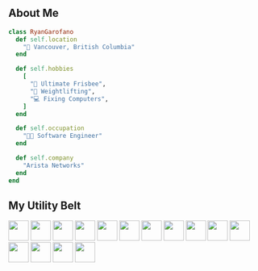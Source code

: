 ## About Me
```ruby
class RyanGarofano
  def self.location
    "📍 Vancouver, British Columbia"
  end

  def self.hobbies
    [
      "🥏 Ultimate Frisbee",
      "💪 Weightlifting",
      "💻 Fixing Computers",
    ]
  end

  def self.occupation
    "👨‍💻 Software Engineer"
  end

  def self.company
    "Arista Networks"
  end
end
```

## My Utility Belt
<div>
  <a href="https://neovim.io" ><img src="https://cdn.jsdelivr.net/gh/devicons/devicon@latest/icons/neovim/neovim-original.svg" width="40" height="40" /></a>
  <a href="https://www.gnu.org/software/bash/" ><img src="https://cdn.jsdelivr.net/gh/devicons/devicon@latest/icons/bash/bash-original.svg" width="40" height="40" /></a>
  <a href="https://archlinux.org" ><img src="https://cdn.jsdelivr.net/gh/devicons/devicon@latest/icons/archlinux/archlinux-original.svg" width="40" height="40" /></a>
  <a href="https://debian.org" ><img src="https://cdn.jsdelivr.net/gh/devicons/devicon@latest/icons/debian/debian-original.svg" width="40" height="40" /></a>
  <a href="https://git-scm.com/" ><img src="https://cdn.jsdelivr.net/gh/devicons/devicon@latest/icons/git/git-original.svg" width="40" height="40" /></a>
  <a href="https://www.ruby-lang.org" ><img src="https://cdn.jsdelivr.net/gh/devicons/devicon@latest/icons/ruby/ruby-original.svg" width="40" height="40" /></a>
  <a href="https://www.python.org/" ><img src="https://cdn.jsdelivr.net/gh/devicons/devicon@latest/icons/python/python-original.svg" width="40" height="40" /></a>
  <a href="https://cplusplus.com/" ><img src="https://cdn.jsdelivr.net/gh/devicons/devicon@latest/icons/cplusplus/cplusplus-original.svg" width="40" height="40" /></a>
  <a href="https://developer.mozilla.org/en-US/docs/Glossary/HTML5" ><img src="https://cdn.jsdelivr.net/gh/devicons/devicon@latest/icons/html5/html5-original.svg" width="40" height="40" /></a>
  <a href="https://tailwindcss.com" ><img src="https://cdn.jsdelivr.net/gh/devicons/devicon@latest/icons/tailwindcss/tailwindcss-original.svg" width="40" height="40" /></a>
  <a href="https://developer.mozilla.org/en-US/docs/Web/JavaScript" ><img src="https://cdn.jsdelivr.net/gh/devicons/devicon@latest/icons/javascript/javascript-original.svg" width="40" height="40" /></a>
  <a href="https://react.dev/" ><img src="https://cdn.jsdelivr.net/gh/devicons/devicon@latest/icons/react/react-original.svg" width="40" height="40" /></a>
  <a href="https://www.postgresql.org/" ><img src="https://cdn.jsdelivr.net/gh/devicons/devicon@latest/icons/postgresql/postgresql-original.svg" width="40" height="40" /></a>
  <a href="https://rubyonrails.org" ><img src="https://cdn.jsdelivr.net/gh/devicons/devicon@latest/icons/rails/rails-plain.svg" width="40" height="40" /></a>
  <a href="https://docker.com" ><img src="https://cdn.jsdelivr.net/gh/devicons/devicon@latest/icons/docker/docker-plain-wordmark.svg" width="40" height="40" /></a>
</div>
          
          
